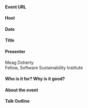 #### Event URL

#### Host

#### Date

#### Title

#### Presenter
Meag Doherty <br> 
Fellow, Software Sustainability Institute

#### Who is it for? Why is it good?

#### About the event

#### Talk Outline

